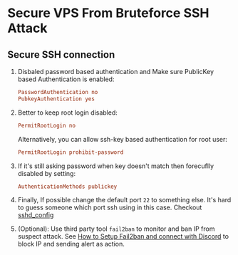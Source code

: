 # Secure VPS From Bruteforce SSH Attack

## Secure SSH connection

1. Disbaled password based authentication and Make sure PublicKey based Authentication is enabled:

    ```ini
    PasswordAuthentication no
    PubkeyAuthentication yes
    ```

2. Better to keep root login disabled:

    ```ini
    PermitRootLogin no
    ```

    Alternatively, you can allow ssh-key based authentication for root user:

    ```ini
    PermitRootLogin prohibit-password
    ```

3. If it's still asking password when key doesn't match then forecuflly disabled by setting:

    ```ini
    AuthenticationMethods publickey
    ```

4. Finally, If possible change the default port `22` to something else. It's hard to guess someone which port ssh using in this case. Checkout [sshd_config](./setup-sshd-config.md)

5. (Optional): Use third party tool `fail2ban` to monitor and ban IP from suspect attack. See [How to Setup Fail2ban and connect with Discord](./Fail2ban-to-discord-alerts.md) to block IP and sending alert as action.
